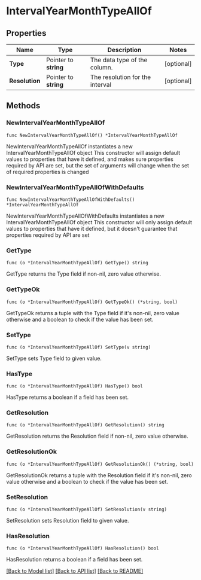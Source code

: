 # IntervalYearMonthTypeAllOf

## Properties

Name | Type | Description | Notes
------------ | ------------- | ------------- | -------------
**Type** | Pointer to **string** | The data type of the column. | [optional] 
**Resolution** | Pointer to **string** | The resolution for the interval | [optional] 

## Methods

### NewIntervalYearMonthTypeAllOf

`func NewIntervalYearMonthTypeAllOf() *IntervalYearMonthTypeAllOf`

NewIntervalYearMonthTypeAllOf instantiates a new IntervalYearMonthTypeAllOf object
This constructor will assign default values to properties that have it defined,
and makes sure properties required by API are set, but the set of arguments
will change when the set of required properties is changed

### NewIntervalYearMonthTypeAllOfWithDefaults

`func NewIntervalYearMonthTypeAllOfWithDefaults() *IntervalYearMonthTypeAllOf`

NewIntervalYearMonthTypeAllOfWithDefaults instantiates a new IntervalYearMonthTypeAllOf object
This constructor will only assign default values to properties that have it defined,
but it doesn't guarantee that properties required by API are set

### GetType

`func (o *IntervalYearMonthTypeAllOf) GetType() string`

GetType returns the Type field if non-nil, zero value otherwise.

### GetTypeOk

`func (o *IntervalYearMonthTypeAllOf) GetTypeOk() (*string, bool)`

GetTypeOk returns a tuple with the Type field if it's non-nil, zero value otherwise
and a boolean to check if the value has been set.

### SetType

`func (o *IntervalYearMonthTypeAllOf) SetType(v string)`

SetType sets Type field to given value.

### HasType

`func (o *IntervalYearMonthTypeAllOf) HasType() bool`

HasType returns a boolean if a field has been set.

### GetResolution

`func (o *IntervalYearMonthTypeAllOf) GetResolution() string`

GetResolution returns the Resolution field if non-nil, zero value otherwise.

### GetResolutionOk

`func (o *IntervalYearMonthTypeAllOf) GetResolutionOk() (*string, bool)`

GetResolutionOk returns a tuple with the Resolution field if it's non-nil, zero value otherwise
and a boolean to check if the value has been set.

### SetResolution

`func (o *IntervalYearMonthTypeAllOf) SetResolution(v string)`

SetResolution sets Resolution field to given value.

### HasResolution

`func (o *IntervalYearMonthTypeAllOf) HasResolution() bool`

HasResolution returns a boolean if a field has been set.


[[Back to Model list]](../README.md#documentation-for-models) [[Back to API list]](../README.md#documentation-for-api-endpoints) [[Back to README]](../README.md)


